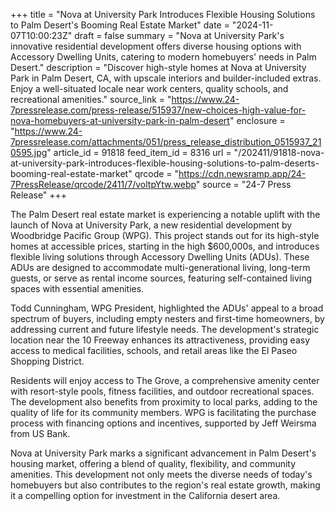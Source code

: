 +++
title = "Nova at University Park Introduces Flexible Housing Solutions to Palm Desert's Booming Real Estate Market"
date = "2024-11-07T10:00:23Z"
draft = false
summary = "Nova at University Park's innovative residential development offers diverse housing options with Accessory Dwelling Units, catering to modern homebuyers' needs in Palm Desert."
description = "Discover high-style homes at Nova at University Park in Palm Desert, CA, with upscale interiors and builder-included extras. Enjoy a well-situated locale near work centers, quality schools, and recreational amenities."
source_link = "https://www.24-7pressrelease.com/press-release/515937/new-choices-high-value-for-nova-homebuyers-at-university-park-in-palm-desert"
enclosure = "https://www.24-7pressrelease.com/attachments/051/press_release_distribution_0515937_210595.jpg"
article_id = 91818
feed_item_id = 8316
url = "/202411/91818-nova-at-university-park-introduces-flexible-housing-solutions-to-palm-deserts-booming-real-estate-market"
qrcode = "https://cdn.newsramp.app/24-7PressRelease/qrcode/2411/7/voltpYtw.webp"
source = "24-7 Press Release"
+++

<p>The Palm Desert real estate market is experiencing a notable uplift with the launch of Nova at University Park, a new residential development by Woodbridge Pacific Group (WPG). This project stands out for its high-style homes at accessible prices, starting in the high $600,000s, and introduces flexible living solutions through Accessory Dwelling Units (ADUs). These ADUs are designed to accommodate multi-generational living, long-term guests, or serve as rental income sources, featuring self-contained living spaces with essential amenities.</p><p>Todd Cunningham, WPG President, highlighted the ADUs' appeal to a broad spectrum of buyers, including empty nesters and first-time homeowners, by addressing current and future lifestyle needs. The development's strategic location near the 10 Freeway enhances its attractiveness, providing easy access to medical facilities, schools, and retail areas like the El Paseo Shopping District.</p><p>Residents will enjoy access to The Grove, a comprehensive amenity center with resort-style pools, fitness facilities, and outdoor recreational spaces. The development also benefits from proximity to local parks, adding to the quality of life for its community members. WPG is facilitating the purchase process with financing options and incentives, supported by Jeff Weirsma from US Bank.</p><p>Nova at University Park marks a significant advancement in Palm Desert's housing market, offering a blend of quality, flexibility, and community amenities. This development not only meets the diverse needs of today's homebuyers but also contributes to the region's real estate growth, making it a compelling option for investment in the California desert area.</p>